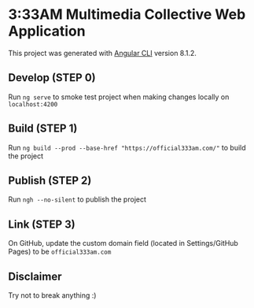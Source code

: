 # 3:33AM Multimedia Collective Web Application

This project was generated with [Angular CLI](https://github.com/angular/angular-cli) version 8.1.2.

## Develop (STEP 0)

Run `ng serve` to smoke test project when making changes locally on `localhost:4200`

## Build (STEP 1)

Run `ng build --prod --base-href "https://official333am.com/"` to build the project

## Publish (STEP 2)

Run `ngh --no-silent` to publish the project

## Link (STEP 3)

On GitHub, update the custom domain field (located in Settings/GitHub Pages) to be `official333am.com`

## Disclaimer

Try not to break anything :)

